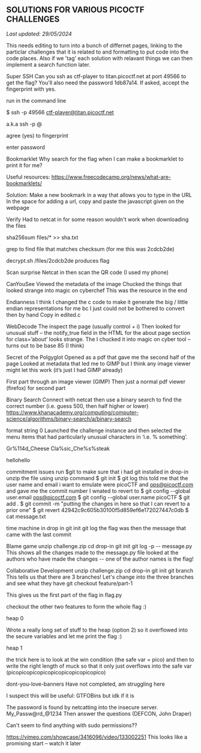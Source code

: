 ## SOLUTIONS FOR VARIOUS PICOCTF CHALLENGES

_Last updated: 29/05/2024_

This needs editing to turn into a bunch of differnet pages, linking to the particlar challenges that it is related to and formatting to put code into the code places. Also if we 'tag' each solution with relavant things we can then implement a search function later. 



Super SSH
Can you ssh as ctf-player to titan.picoctf.net at port 49566 to get the flag? You'll also need the password 1db87a14. If asked, accept the fingerprint with yes.

run in the command line

$ ssh -p 49566 ctf-player@titan.picoctf.net

a.k.a ssh -p <port> <username>@<url>

agree (yes) to fingerprint 

enter password



Bookmarklet
Why search for the flag when I can make a bookmarklet to print it for me?

Useful resources:
https://www.freecodecamp.org/news/what-are-bookmarklets/

Solution:
Make a new bookmark in a way that allows you to type in the URL
In the space for adding a url, copy and paste the javascript given on the webpage 



Verify
Had to netcat in for some reason wouldn't work when downloading the files

sha256sum files/* >> sha.txt

grep to find file that matches checksum (for me this was 2cdcb2de)

decrypt.sh /files/2cdcb2de
produces flag



Scan surprise
Netcat in then scan the QR code (I used my phone)


CanYouSee
Viewed the metadata of the image
Chucked the things that looked strange into magic on cyberchef 
This was the resource in the end


Endianness
I think I changed the c code to make it generate the big / little endian representations for me bc I just could not be bothered to convert then by hand
Copy in edited.c 



WebDecode
The inspect the page (usually control + i)
Then looked for unusual stuff – the notify_true field in the HTML for the about page section for class=’about’ looks strange.
The I chucked it into magic on cyber tool – turns out to be base 85 (I think)



Secret of the Polgyglot
Opened as a pdf that gave me the second half of the page
Looked at metadata that led me to GIMP but I think any image viewer might let this work (it’s just I had GIMP already) 

First part through an image viewer (GIMP)
Then just a normal pdf viewer (firefox) for second part



Binary Search
Connect with netcat then use a binary search to find the correct number (i.e. guess 500, then half higher or lower)
https://www.khanacademy.org/computing/computer-science/algorithms/binary-search/a/binary-search


format string 0
Launched the challenge instance and then selected the menu items that had particularly unusual characters in ‘i.e. % something’. 

Gr%114d_Cheese
Cla%sic_Che%s%steak

hellohello


commitment issues
run $git to make sure that i had git installed
in drop-in
unzip the file using unzip command
$ git init
$ git log
this told me that the user name and email i want to emulate were picoCTF and ops@picoctf.com and gave me the commit number I wnated to revert to 
$  git config --global user.email ops@picoctf.com
$  git config --global user.name picoCTF
$ git add .
$ git commit -m "putting the changes in here so that I can revert to a prior one"
$ git revert  42942c9c605b30100f5d859ef6e172027447c0db
$ cat message.txt


time machine
in drop in 
git init 
git log
the flag was then the message that came with the last commit

Blame game
unzip challenge.zip 
cd drop-in
git init 
git log -p -- message.py
This shows all the changes made to the message.py file 
looked at the authors who have made the changes -- one of the author names is the flag! 


Collaborative Development
unzip challenge.zip
cd drop-in
git init
git branch 
This tells us that there are 3 branches! Let's change into the three branches and see what they have
git checkout feature/part-1

This gives us the first part of the flag in flag.py

checkout the other two features to form the whole flag :)


heap 0

Wrote a really long set of stuff to the heap (option 2) so it overflowed into the secure variables and let me print the flag :)

heap 1

the trick here is to look at the win condition (the safe var = pico) and then to write the right length of muck so that it only just overflows into the safe var (picopicopicopicopicopicopicopicopico)


dont-you-love-banners
Have not completed, am struggling here 

I suspect this will be useful: GTFOBins but idk if it is

The password is found by netcatting into the insecure server. 
My_Passw@rd_@1234
Then answer the questions (DEFCON, John Draper)

Can't seem to find anything with sudo permissions?? 

https://vimeo.com/showcase/3416096/video/133002251
This looks like a promising start – watch it later



